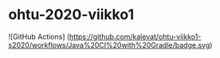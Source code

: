# ohtu-2020-viikko1
![GitHub Actions] (https://github.com/kalevat/ohtu-viikko1-s2020/workflows/Java%20CI%20with%20Gradle/badge.svg)
